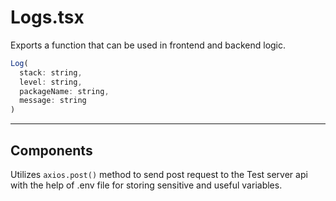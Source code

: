 # Logs.tsx

Exports a function that can be used in frontend and backend logic.

```js
Log(
  stack: string,
  level: string,
  packageName: string,
  message: string
) 
```
---
## Components
Utilizes ```axios.post()``` method to send post request to the Test server api with the help of .env file for storing sensitive and useful variables.
